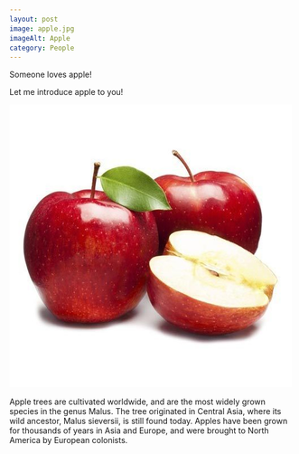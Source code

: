 ```yaml
---
layout: post
image: apple.jpg
imageAlt: Apple
category: People
---
```

Someone loves apple!

Let me introduce apple to you!

<!--more-->

![Apple](/assets/img/post/apple.jpg "Apple")

Apple trees are cultivated worldwide, and are the most widely grown species in
the genus Malus. The tree originated in Central Asia, where its wild ancestor,
Malus sieversii, is still found today. Apples have been grown for thousands of
years in Asia and Europe, and were brought to North America by European
colonists.
